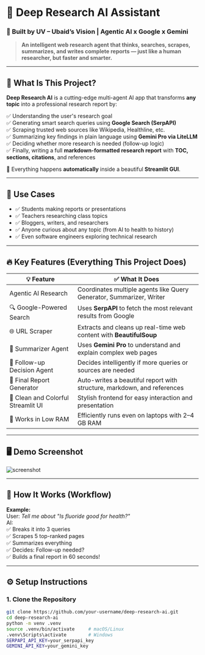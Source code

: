 # 🔬 Deep Research AI Assistant  
### 🚀 Built by UV – Ubaid’s Vision | Agentic AI x Google x Gemini

> **An intelligent web research agent that thinks, searches, scrapes, summarizes, and writes complete reports — just like a human researcher, but faster and smarter.**

---

## 🧠 What Is This Project?

**Deep Research AI** is a cutting-edge multi-agent AI app that transforms **any topic** into a professional research report by:

✅ Understanding the user's research goal  
✅ Generating smart search queries using **Google Search (SerpAPI)**  
✅ Scraping trusted web sources like Wikipedia, Healthline, etc.  
✅ Summarizing key findings in plain language using **Gemini Pro via LiteLLM**  
✅ Deciding whether more research is needed (follow-up logic)  
✅ Finally, writing a full **markdown-formatted research report** with **TOC, sections, citations**, and references

📌 Everything happens **automatically** inside a beautiful **Streamlit GUI**.

---

## 🎯 Use Cases

- ✅ Students making reports or presentations
- ✅ Teachers researching class topics
- ✅ Bloggers, writers, and researchers
- ✅ Anyone curious about any topic (from AI to health to history)
- ✅ Even software engineers exploring technical research

---

## 🔥 Key Features (Everything This Project Does)

| 💡 Feature                        | ✅ What It Does                                                                 |
|----------------------------------|---------------------------------------------------------------------------------|
| Agentic AI Research              | Coordinates multiple agents like Query Generator, Summarizer, Writer            |
| 🔍 Google-Powered Search         | Uses **SerpAPI** to fetch the most relevant results from Google                 |
| 🌐 URL Scraper                   | Extracts and cleans up real-time web content with **BeautifulSoup**            |
| 🧼 Summarizer Agent              | Uses **Gemini Pro** to understand and explain complex web pages                |
| 📌 Follow-up Decision Agent      | Decides intelligently if more queries or sources are needed                     |
| 📝 Final Report Generator        | Auto-writes a beautiful report with structure, markdown, and references        |
| 🎨 Clean and Colorful Streamlit UI | Stylish frontend for easy interaction and presentation                        |
| 💯 Works in Low RAM              | Efficiently runs even on laptops with 2–4 GB RAM                               |

---

## 🖥️ Demo Screenshot

![screenshot](assets/screenshot.png)

---

## 🧪 How It Works (Workflow)


**Example:**  
User: *Tell me about "Is fluoride good for health?"*  
AI:  
✅ Breaks it into 3 queries  
✅ Scrapes 5 top-ranked pages  
✅ Summarizes everything  
✅ Decides: Follow-up needed?  
✅ Builds a final report in 60 seconds!

---

## ⚙️ Setup Instructions

### 1. Clone the Repository
```bash
git clone https://github.com/your-username/deep-research-ai.git
cd deep-research-ai
python -m venv .venv
source .venv/bin/activate     # macOS/Linux  
.venv\Scripts\activate        # Windows
SERPAPI_API_KEY=your_serpapi_key
GEMINI_API_KEY=your_gemini_key
